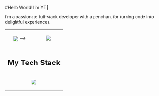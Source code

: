 #Hello World! I’m YT👋

I’m a passionate full-stack developer with a penchant for turning code into delightful experiences. 

 
<table align="center">
<tr border="0">
<td width="50%" align="center">
 
  <img  align="center"  src="https://leetcard.jacoblin.cool/Yitbarek-Wolde?theme=dark&font=Manuale" /> -->  
</td>

<td width="50%" align="center">

  <img  align="center"  src="https://github-readme-stats.anuraghazra1.vercel.app/api/top-langs/?username=Yitbarek-Wolde&theme=dark&hide_border=true&no-bg=true&no-frame=true&langs_count=10"/>
  
  </td>
</tr>
<tr>
 <td colspan="2" >
 <h2 align="center">My Tech Stack</h2>
 </td>
</tr>
<tr>
 
  <td colspan="2" >
   <p align="center">
  <a href="https://skillicons.dev">
    <img src="https://skillicons.dev/icons?i=ai,angular,androidstudio,aws,babel,bootstrap,cpp,css,cypress,cassandra,docker,debian,django,express,git,github,flask,firebase,html,js,graphql,materialui,mongodb,mysql,linux,nextjs,nginx,nodejs,py,postgres,postman,kubernetes,redux,react,tailwind,ts,vite,vscodium,vscode,webpack,windows,npm,yarn&perline=6" />
  </a>
   </p>
 </td>
</tr>
</table>


